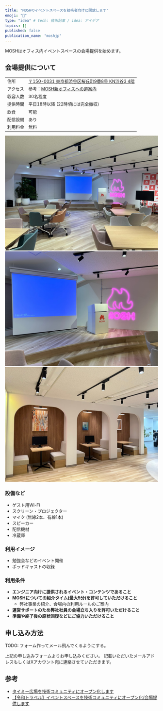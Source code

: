 ```yaml
---
title: "MOSHのイベントスペースを技術者向けに開放します"
emoji: "🏢"
type: "idea" # tech: 技術記事 / idea: アイデア
topics: []
published: false
publication_name: "moshjp"
---
```


MOSHはオフィス内イベントスペースの会場提供を始めます。

## 会場提供について

| | |
| --- | --- |
| 住所 | [〒150-0031 東京都渋谷区桜丘町9番8号 KN渋谷3 4階](https://maps.app.goo.gl/qAEc8wT8CbDoNbQY9) |
| アクセス | 参考：[MOSH新オフィスへの道案内](https://moshjp.notion.site/MOSH-1e0647fa6ef680d79835d8e4a740ed9c) |
| 収容人数 | 30名程度 |
| 提供時間 | 平日18時以降 (22時頃には完全撤収) |
| 飲食 | 可能 |
| 配信設備 | あり |
| 利用料金 | 無料 |

![](/images/7f7558664d348c/office-1.jpg)
![](/images/7f7558664d348c/office-2.jpg)
![](/images/7f7558664d348c/office-3.jpg)

### 設備など

- ゲスト用Wi-Fi
- スクリーン・プロジェクター
- マイク (無線2本、有線1本)
- スピーカー
- 配信機材
- 冷蔵庫

### 利用イメージ

- 勉強会などのイベント開催
- ポッドキャストの収録

### 利用条件

- **エンジニア向けに提供されるイベント・コンテンツであること**
- **MOSHについての紹介タイム(最大5分)を許可していただけること**
  - 弊社事業の紹介、会場内の利用ルールのご案内
- **運営サポートのため弊社社員の会場立ち入りを許可いただけること**
- **準備や終了後の原状回復などにご協力いただけること**

## 申し込み方法

TODO: フォーム作ってメール飛んでくるようにする。

上記の申し込みフォームよりお申し込みください。
記載いただいたメールアドレスもしくはXアカウント宛に連絡させていただきます。

## 参考

- [タイミー広場を技術コミュニティにオープン化します](https://note.com/r_kawamata/n/nb3157e12819c)
- [【令和トラベル】イベントスペースを技術コミュニティにオープン化/会場提供します](https://engineering.reiwatravel.co.jp/blog/newt-community-space-open)
